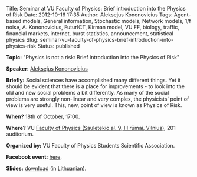Title: Seminar at VU Faculty of Physics: Brief introduction into the Physics of Risk
Date: 2012-10-16 17:35
Author: Aleksejus Kononovicius
Tags: Agent-based models, General information, Stochastic models, Network models, 1/f noise, A. Kononovicius, FuturICT, Kirman model, VU FF, biology, traffic, financial markets, internet, burst statistics, announcement, statistical physics
Slug: seminar-vu-faculty-of-physics-brief-introduction-into-physics-risk
Status: published

**Topic:** "Physics is not a risk: Brief introduction into the Physics of
Risk"  

**Speaker:** [Aleksejus Kononovicius](https://kononovicius.lt/)  

**Briefly:** Social sciences have accomplished many different things.  Yet
it should be evident that there is a place for improvements - to look into
the old and new social problems a bit differently. As many of the social
problems are strongly non-linear and very complex, the physicists' point of
view is very useful. This, new, point of view is known as Physics of Risk.  

**When?** 18th of October, 17:00.  

**Where?** VU [Faculty of Physics (Saulėtekio al. 9, III rūmai,
Vilnius)](https://www.ff.vu.lt/), 201 auditorium.  

**Organized by:** VU Faculty of Physics Students Scientific Association.  

**Facebook event:**
[here](https://www.facebook.com/events/395011713904204/).

**Slides:** [download]({static}/uploads/2012/Kononovicius2012SMD.pdf) (in
Lithuanian).
